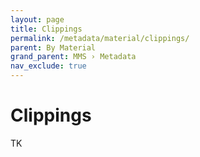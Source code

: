 ```yaml
---
layout: page
title: Clippings
permalink: /metadata/material/clippings/
parent: By Material
grand_parent: MMS › Metadata
nav_exclude: true
---
```


# Clippings
TK